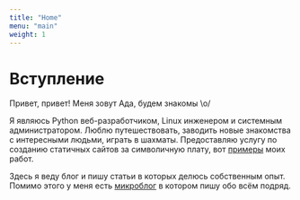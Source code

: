 ```yaml
---
title: "Home"
menu: "main"
weight: 1
---
```


# Вступление

Привет, привет! Меня зовут Ада, будем знакомы \o/

Я являюсь Python веб-разработчиком, Linux инженером и системным администратором. Люблю путешествовать, заводить новые знакомства с интересными людьми, играть в шахматы. Предоставляю услугу по созданию статичных сайтов за символичную плату, вот [примеры](https://github.com/miraikumiko) моих работ.

Здесь я веду блог и пишу статьи в которых делюсь собственным опыт. Помимо этого у меня есть [микроблог](https://cr8r.gg/@miraikumiko) в котором пишу обо всём подряд.
